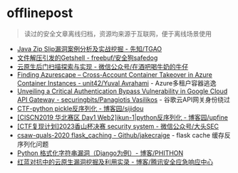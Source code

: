 # offlinepost
> 读过的安全文章离线归档，资源均来源于互联网，便于离线场景使用

+ [Java Zip Slip漏洞案例分析及实战挖掘 - 先知/TGAO](http://xz.aliyun.com/t/12081)
+ [文件解压引发的Getshell - freebuf/安全狗safedog](https://www.freebuf.com/articles/others-articles/229928.html)
+ [云原生后门扫描探索与实现 - 微信公众号/在酒吧喝牛奶的牛仔](https://mp.weixin.qq.com/s/jxDPMYXQMMHcEf2Gf5o62Q)
+ [Finding Azurescape – Cross-Account Container Takeover in Azure Container Instances - unit42/Yuval Avrahami](https://unit42.paloaltonetworks.com/azure-container-instances/) - Azure多租户容器逃逸
+ [Unveiling a Critical Authentication Bypass Vulnerability in Google Cloud API Gateway - securingbits/Panagiotis Vasilikos](https://securingbits.com/bypassing-google-cloud-api-gateway) - 谷歌云API网关身份绕过
+ [CTF-python pickle反序列化 - 博客园/sijidou](https://www.cnblogs.com/sijidou/p/16305695.html)
+ [[CISCN2019 华北赛区 Day1 Web2]ikun-1|python反序列化 - 博客园/upfine](https://www.cnblogs.com/upfine/p/16638147.html)
+ [[CTF复现计划]2023香山杯决赛 security system - 微信公众号/大头SEC](https://mp.weixin.qq.com/s/nlTfCG6-9JAUT1ESMdH3Zg)
+ [csaw-quals-2020 flask_caching - Github/jakecraige](https://github.com/jakecraige/ctf/tree/master/csaw-quals-2020/flask_caching) - flask cache 缓存反序列化问题
+ [Python 格式化字符串漏洞（Django为例）- 博客/PHITHON](https://www.leavesongs.com/PENETRATION/python-string-format-vulnerability.html)
+ [红蓝对抗中的云原生漏洞挖掘及利用实录 - 博客/腾讯安全应急响应中心](https://security.tencent.com/index.php/blog/msg/183)